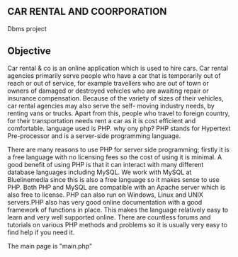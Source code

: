## CAR RENTAL AND COORPORATION
Dbms project
## Objective
Car rental & co is an online application which is used to hire cars.
Car rental agencies primarily serve people who have a car that is temporarily out of reach or out of service, for example travellers who are out of town or owners of damaged or destroyed vehicles who are awaiting repair or insurance compensation. Because of the variety of sizes of their vehicles, car rental agencies may also serve the self- moving industry needs, by renting vans or trucks. Apart from this, people who travel to foreign country, for their transportation needs rent a car as it is cost efficient and comfortable.
language used is PHP.
why ony php?
PHP stands for Hypertext Pre-processor and is a server-side programming language.

There are many reasons to use PHP for server side programming; firstly it is a free language with no licensing fees so the cost of using it is minimal.
A good benefit of using PHP is that it can interact with many different database languages including MySQL. We work with MySQL at Bluelinemedia since this is also a free language so it makes sense to use PHP. Both PHP and MySQL are compatible with an Apache server which is also free to license. PHP can also run on Windows, Linux and UNIX servers.PHP also has very good online documentation with a good framework of functions in place. This makes the language relatively easy to learn and very well supported online. There are countless forums and tutorials on various PHP methods and problems so it is usually very easy to find help if you need it.

The main page is "main.php"

